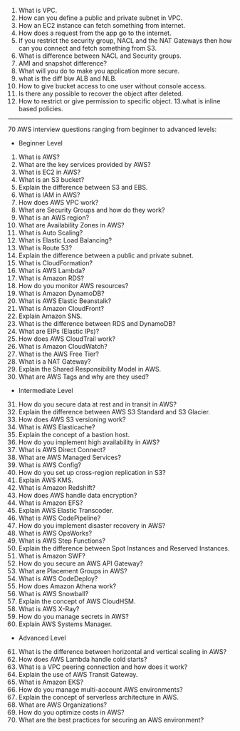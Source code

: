 1. What is VPC.
2. How can you define a public and private subnet in VPC.
3. How an EC2 instance can fetch something from internet.
4. How does a request from the app go to the internet.
5. If you restrict the security group, NACL and the NAT Gateways then how can you connect and fetch something from S3.
6. What is difference between NACL and Security groups.
7. AMI and snapshot difference?
8. What will you do to make you application more secure.
9. what is the diff b\w ALB and NLB.
10. How to give bucket access to one user without console access.
11. Is there any possible to recover the object after deleted.
12. How to restrict or give permission to specific object.
13.what is inline based policies.


-----------------------------------------------------------------------


70 AWS interview questions ranging from beginner to advanced levels:

- Beginner Level
1. What is AWS?
2. What are the key services provided by AWS?
3. What is EC2 in AWS?
4. What is an S3 bucket?
5. Explain the difference between S3 and EBS.
6. What is IAM in AWS?
7. How does AWS VPC work?
8. What are Security Groups and how do they work?
9. What is an AWS region?
10. What are Availability Zones in AWS?
11. What is Auto Scaling?
12. What is Elastic Load Balancing?
13. What is Route 53?
14. Explain the difference between a public and private subnet.
15. What is CloudFormation?
16. What is AWS Lambda?
17. What is Amazon RDS?
18. How do you monitor AWS resources?
19. What is Amazon DynamoDB?
20. What is AWS Elastic Beanstalk?
21. What is Amazon CloudFront?
22. Explain Amazon SNS.
23. What is the difference between RDS and DynamoDB?
24. What are EIPs (Elastic IPs)?
25. How does AWS CloudTrail work?
26. What is Amazon CloudWatch?
27. What is the AWS Free Tier?
28. What is a NAT Gateway?
29. Explain the Shared Responsibility Model in AWS.
30. What are AWS Tags and why are they used?

- Intermediate Level
31. How do you secure data at rest and in transit in AWS?
32. Explain the difference between AWS S3 Standard and S3 Glacier.
33. How does AWS S3 versioning work?
34. What is AWS Elasticache?
35. Explain the concept of a bastion host.
36. How do you implement high availability in AWS?
37. What is AWS Direct Connect?
38. What are AWS Managed Services?
39. What is AWS Config?
40. How do you set up cross-region replication in S3?
41. Explain AWS KMS.
42. What is Amazon Redshift?
43. How does AWS handle data encryption?
44. What is Amazon EFS?
45. Explain AWS Elastic Transcoder.
46. What is AWS CodePipeline?
47. How do you implement disaster recovery in AWS?
48. What is AWS OpsWorks?
49. What is AWS Step Functions?
50. Explain the difference between Spot Instances and Reserved Instances.
51. What is Amazon SWF?
52. How do you secure an AWS API Gateway?
53. What are Placement Groups in AWS?
54. What is AWS CodeDeploy?
55. How does Amazon Athena work?
56. What is AWS Snowball?
57. Explain the concept of AWS CloudHSM.
58. What is AWS X-Ray?
59. How do you manage secrets in AWS?
60. Explain AWS Systems Manager.

- Advanced Level
61. What is the difference between horizontal and vertical scaling in AWS?
62. How does AWS Lambda handle cold starts?
63. What is a VPC peering connection and how does it work?
64. Explain the use of AWS Transit Gateway.
65. What is Amazon EKS?
66. How do you manage multi-account AWS environments?
67. Explain the concept of serverless architecture in AWS.
68. What are AWS Organizations?
69. How do you optimize costs in AWS?
70. What are the best practices for securing an AWS environment?
